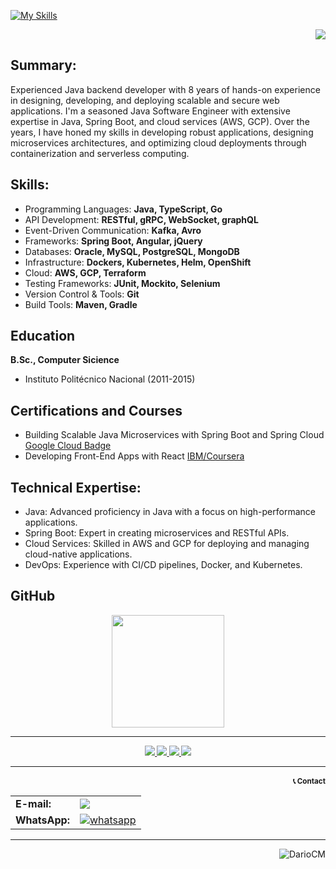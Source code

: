 [![My Skills](https://skillicons.dev/icons?i=go,java,spring,kafka,docker,kubernetes,gradle,gcp,aws&theme=dark)](https://skillicons.dev)

<p align="right">
  <a href="Resume-Carlos-Dario-Castaneda-Mendoza.pdf" target="_blank" rel="noopener noreferrer">
    <img src="https://img.shields.io/badge/Click%20to%20Download%20Resume-0FE6FA">
  </a>
</p>

## Summary:
Experienced Java backend developer with 8 years of hands-on experience in designing, developing, and deploying scalable and secure web applications. I'm a seasoned Java Software Engineer with extensive expertise in Java, Spring Boot, and cloud services (AWS, GCP). Over the years, I have honed my skills in developing robust applications, designing microservices architectures, and optimizing cloud deployments through containerization and serverless computing.

## Skills:
- Programming Languages: **Java, TypeScript, Go**
- API Development: **RESTful, gRPC, WebSocket, graphQL**
- Event-Driven Communication: **Kafka, Avro**
- Frameworks: **Spring Boot, Angular, jQuery**
- Databases: **Oracle, MySQL, PostgreSQL, MongoDB**
- Infrastructure: **Dockers, Kubernetes, Helm, OpenShift**
- Cloud: **AWS, GCP, Terraform**
- Testing Frameworks: **JUnit, Mockito, Selenium**
- Version Control & Tools: **Git**
- Build Tools: **Maven, Gradle**

## Education			        		
**B.Sc., Computer Sicience**
- Instituto Politécnico Nacional (2011-2015)

## Certifications and Courses 
- Building Scalable Java Microservices with Spring Boot and Spring Cloud
  [Google Cloud Badge](https://www.cloudskillsboost.google/public_profiles/9f9df24e-f0e3-44ca-ba00-58a21c93a8b2/badges/9832641)
- Developing Front-End Apps with React
  [IBM/Coursera](https://www.coursera.org/account/accomplishments/verify/T4VQNR4ECOVK?utm_product=course)

## Technical Expertise:
- Java: Advanced proficiency in Java with a focus on high-performance applications.
- Spring Boot: Expert in creating microservices and RESTful APIs.
- Cloud Services: Skilled in AWS and GCP for deploying and managing cloud-native applications.
- DevOps: Experience with CI/CD pipelines, Docker, and Kubernetes.

## GitHub
<p align="center">  
  <a href="https://github.com/DarioCM" target="_blank" rel="noopener noreferrer">  
    <img height="180em" src="https://github-readme-stats-eight-theta.vercel.app/api/top-langs/?username=DarioCM&layout=compact&langs_count=8&theme=nord"/>
  </a>
</p>




<hr>
<div class="footer border-top border-gray-light mt-5 pt-3 text-right text-gray" id="badges" align="center">  
  <small>
    <a href="https://www.linkedin.com/in/carlos-dario-castaneda-mendoza/" target="_blank" rel="noopener noreferrer">
      <img src="https://img.shields.io/badge/Linkedin-0077B5?style=for-the-badge&logo=Linkedin&logoColor=ffffff">
    </a>
    <a href="https://www.hackerrank.com/profile/dario20049" target="_blank" rel="noopener noreferrer">
      <img src="https://img.shields.io/badge/HackerRank-2EC866?style=for-the-badge&logo=HackerRank&logoColor=ffffff">
    </a>
    <a href="https://medium.com/@dario_85947" target="_blank" rel="noopener noreferrer">
      <img src="https://img.shields.io/badge/Medium-000000?style=for-the-badge&logo=Medium">
    </a>
    <a href="https://leetcode.com/u/DarioCM/" target="_blank" rel="noopener noreferrer">
      <img src="https://img.shields.io/badge/LeetCode-000000?style=for-the-badge&logo=LeetCode&logoColor=#d16c06">
    </a>    
    
  <!-- 
  <a href="https://wa.me/525585324557" title="Whatsapp" target="_blank" rel="noopener noreferrer">
    <img alt="whatsapp"  src="https://img.shields.io/badge/WhatsApp-25D366?style=for-the-badge&logo=whatsapp&logoColor=white" />
  </a>
  -->
  </small>
</div>



<hr>
<div class="footer border-top border-gray-light mt-5 pt-3 text-right text-gray" id="contact" align="right">  
<small>
  
#### 📞 Contact
|     |     |
|:----|:----|
| **E-mail:** | <a href="mailto:dario20049@gmail.com"> <img src="https://img.shields.io/badge/Gmail-D44638?style=for-the-badge&logo=gmail&logoColor=ffffff"></a> |
| **WhatsApp:** | <a href="https://wa.me/525585324557" title="Whatsapp" target="_blank" rel="noopener noreferrer"> <img alt="whatsapp" src="https://img.shields.io/badge/WhatsApp-25D366?style=for-the-badge&logo=whatsapp&logoColor=white" /></a> |
</small>
</div>

 <hr>
  <p align="right"> <img src="https://komarev.com/ghpvc/?username=DarioCM&label=Profile%20views&color=0e75b6&style=flat" alt="DarioCM" /> </p>

